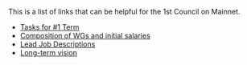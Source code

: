 This is a list of links that can be helpful for the 1st Council on Mainnet.

- [Tasks for #1 Term](https://github.com/0x2bc/community-repo/blob/master/community-roadmap/tasks-for-1st-term.md)
- [Composition of WGs and initial salaries](https://github.com/0x2bc/community-repo/blob/master/community-roadmap/Mainnet-Term-1.md)
- [Lead Job Descriptions](https://github.com/0x2bc/community-repo/blob/master/community-roadmap/LeadsJD.md)
- [Long-term vision](https://github.com/0x2bc/council/) 
